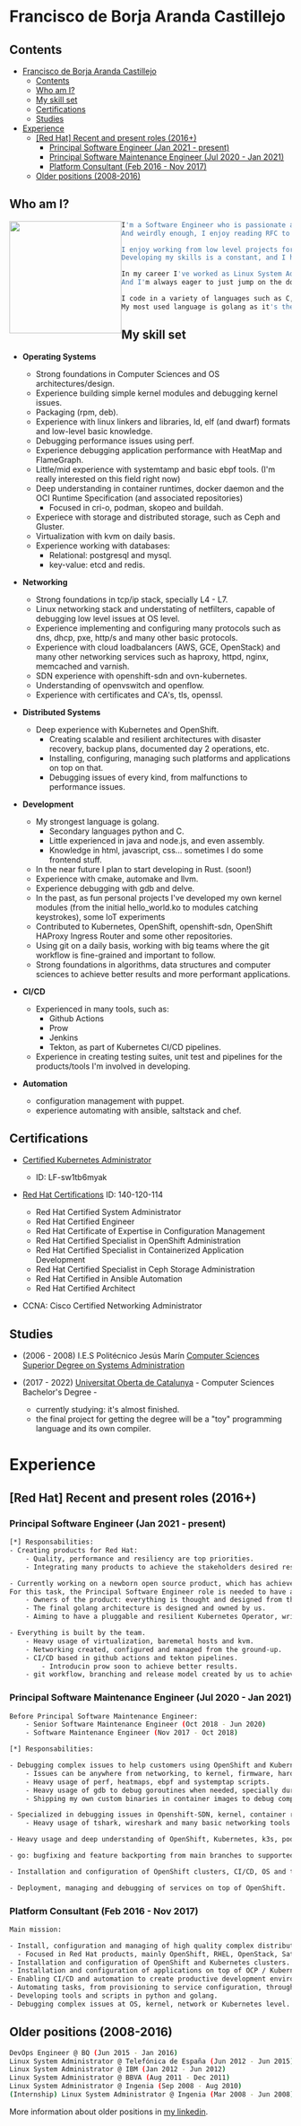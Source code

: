 # Francisco de Borja Aranda Castillejo

## Contents
- [Francisco de Borja Aranda Castillejo](#francisco-de-borja-aranda-castillejo)
  - [Contents](#contents)
  - [Who am I?](#who-am-i)
  - [My skill set](#my-skill-set)
  - [Certifications](#certifications)
  - [Studies](#studies)
- [Experience](#experience)
  - [[Red Hat] Recent and present roles (2016+)](#red-hat-recent-and-present-roles-2016)
    - [Principal Software Engineer (Jan 2021 - present)](#principal-software-engineer-jan-2021---present)
    - [Principal Software Maintenance Engineer (Jul 2020 - Jan 2021)](#principal-software-maintenance-engineer-jul-2020---jan-2021)
    - [Platform Consultant (Feb 2016 - Nov 2017)](#platform-consultant-feb-2016---nov-2017)
  - [Older positions (2008-2016)](#older-positions-2008-2016)

## Who am I?

<img style="float: left;" src="avatar.jpg" width="200" height="200">

```bash
I'm a Software Engineer who is passionate about technology and how to talk with computers at the lowest level.
And weirdly enough, I enjoy reading RFC to *really* understand how current computers and standards are built.

I enjoy working from low level projects for operating systems, networking to contributing to modern projects such as Kubernetes, OpenShift... in general everything that represents a challenge and growing. 
Developing my skills is a constant, and I have strong foundations in computer sciences, operating systems and networking, and I'm always aiming for more knowledge.

In my career I've worked as Linux System Administrator, Software Engineer, Consultant, and I've always loved working with linux and open-source technologies. I'm a hard-worker, maybe a bit obsessive and inquisitive when it comes to find why and how "something" is doing "something". 
And I'm always eager to just jump on the documentation until I'm capable of understanding and debugging whatever I have in front of me, even if it's an embedded system, a network protocol or a piece of code.

I code in a variety of languages such as C, go, python and java, and I have scripting skills in good old bash. 
My most used language is golang as it's the language I'm using the most currently. But also I really enjoy coding in C (it's just... awesome) and lately I'm really interested in Rust, learning it and I'll look for projects written in it to contribute in the future.
```

## My skill set

- **Operating Systems**
  - Strong foundations in Computer Sciences and OS architectures/design.
  - Experience building simple kernel modules and debugging kernel issues.
  - Packaging (rpm, deb).
  - Experience with linux linkers and libraries, ld, elf (and dwarf) formats and low-level basic knowledge.
  - Debugging performance issues using perf.
  - Experience debugging application performance with HeatMap and FlameGraph.
  - Little/mid experience with systemtamp and basic ebpf tools. (I'm really interested on this field right now)
  - Deep understanding in container runtimes, docker daemon and the OCI Runtime Specification (and associated repositories)
    - Focused in cri-o, podman, skopeo and buildah.
  - Experiece with storage and distributed storage, such as Ceph and Gluster.
  - Virtualization with kvm on daily basis.
  - Experience working with databases:
    - Relational: postgresql and mysql.
    - key-value: etcd and redis.
  
- **Networking**

  - Strong foundations in tcp/ip stack, specially L4 - L7.
  - Linux networking stack and understating of netfilters, capable of debugging low level issues at OS level.
  - Experience implementing and configuring many protocols such as dns, dhcp, pxe, http/s and many other basic protocols.
  - Experience with cloud loadbalancers (AWS, GCE, OpenStack) and many other networking services such as haproxy, httpd, nginx, memcached and varnish.
  - SDN experience with openshift-sdn and ovn-kubernetes.
  - Understanding of openvswitch and openflow.
  - Experience with certificates and CA's, tls, openssl.

- **Distributed Systems**
  - Deep experience with Kubernetes and OpenShift.
    - Creating scalable and resilient architectures with disaster recovery, backup plans, documented day 2 operations, etc.
    - Installing, configuring, managing such platforms and applications on top on that.
    - Debugging issues of every kind, from malfunctions to performance issues.

- **Development**
  - My strongest language is golang.
    - Secondary languages python and C.
    - Little experienced in java and node.js, and even assembly.
    - Knowledge in html, javascript, css... sometimes I do some frontend stuff.
  - In the near future I plan to start developing in Rust. (soon!)
  - Experience with cmake, automake and llvm.
  - Experience debugging with gdb and delve.
  - In the past, as fun personal projects I've developed my own kernel modules (from the initial hello_world.ko to modules catching keystrokes), some IoT experiments
  - Contributed to Kubernetes, OpenShift, openshift-sdn, OpenShift HAProxy Ingress Router and some other repositories.
  - Using git on a daily basis, working with big teams where the git workflow is fine-grained and important to follow.
  - Strong foundations in algorithms, data structures and computer sciences to achieve better results and more performant applications.

- **CI/CD**
  - Experienced in many tools, such as:
    - Github Actions
    - Prow
    - Jenkins
    - Tekton, as part of Kubernetes CI/CD pipelines.
  - Experience in creating testing suites, unit test and pipelines for the products/tools I'm involved in developing.

- **Automation**
  - configuration management with puppet.
  - experience automating with ansible, saltstack and chef.

## Certifications

- [Certified Kubernetes Administrator](https://training.linuxfoundation.org/certification/verify/)
  - ID: LF-sw1tb6myak

- [Red Hat Certifications](https://rhtapps.redhat.com/verify/?certId=140-120-114) ID: 140-120-114
  - Red Hat Certified System Administrator
  - Red Hat Certified Engineer
  - Red Hat Certificate of Expertise in Configuration Management
  - Red Hat Certified Specialist in OpenShift Administration
  - Red Hat Certified Specialist in Containerized Application Development
  - Red Hat Certified Specialist in Ceph Storage Administration
  - Red Hat Certified in Ansible Automation
  - Red Hat Certified Architect

- CCNA: Cisco Certified Networking Administrator

## Studies

- (2006 - 2008) I.E.S Politécnico Jesús Marín [ Computer Sciences Superior Degree on Systems Administration](https://politecnicomalaga.com/oferta-educativa/formacion-profesional/administracion-de-sistemas-informaticos-en-red)

- (2017 - 2022) [Universitat Oberta de Catalunya](https://www.uoc.edu/portal/en/index.html) - Computer Sciences Bachelor's Degree -
  - currently studying: it's almost finished.
  - the final project for getting the degree will be a "toy" programming language and its own compiler.

# Experience

## [Red Hat] Recent and present roles (2016+)

### Principal Software Engineer (Jan 2021 - present)

```bash
[*] Responsabilities:
- Creating products for Red Hat:
    - Quality, performance and resiliency are top priorities.
    - Integrating many products to achieve the stakeholders desired results.

- Currently working on a newborn open source product, which has achieved the minimum viable product as a set of devscripts in bash, and that will be refactored in go. 
For this task, the Principal Software Engineer role is needed to have an architectural vision on how the product will be based on Product Management spectations and roadmap.
    - Owners of the product: everything is thought and designed from the ground-up by the team, we are the owners and the builders.
    - The final golang architecture is designed and owned by us.
    - Aiming to have a pluggable and resilient Kubernetes Operator, written in go.

- Everything is built by the team.
    - Heavy usage of virtualization, baremetal hosts and kvm.
    - Networking created, configured and managed from the ground-up.
    - CI/CD based in github actions and tekton pipelines.
        - Introducin prow soon to achieve better results.
    - git workflow, branching and release model created by us to achieve a resilient workflow for a mid/large team in the future.
```

### Principal Software Maintenance Engineer (Jul 2020 - Jan 2021)

```bash
Before Principal Software Maintenance Engineer:
    - Senior Software Maintenance Engineer (Oct 2018 - Jun 2020)
    - Software Maintenance Engineer (Nov 2017 - Oct 2018)
```

```bash
[*] Responsabilities:

- Debugging complex issues to help customers using OpenShift and Kubernetes.
    - Issues can be anywhere from networking, to kernel, firmware, hardware to operating system or application stack.
    - Heavy usage of perf, heatmaps, ebpf and systemptap scripts.
    - Heavy usage of gdb to debug goroutines when needed, specially during container runtimes debugging.
    - Shipping my own custom binaries in container images to debug complex parts of the code on-site with the customer.

- Specialized in debugging issues in Openshift-SDN, kernel, container runtimes and networking.
    - Heavy usage of tshark, wireshark and many basic networking tools.

- Heavy usage and deep understanding of OpenShift, Kubernetes, k3s, podman, crictl, docker.

- go: bugfixing and feature backporting from main branches to supported stable branches, for different components such as OpenShift and openshift-sdn or ovn-kubernetes.

- Installation and configuration of OpenShift clusters, CI/CD, OS and the full stack.

- Deployment, managing and debugging of services on top of OpenShift.
```

### Platform Consultant (Feb 2016 - Nov 2017)

```bash
Main mission:

- Install, configuration and managing of high quality complex distributed systems.
  - Focused in Red Hat products, mainly OpenShift, RHEL, OpenStack, Satellite, Ceph.
- Installation and configuration of OpenShift and Kubernetes clusters.
- Installation and configuration of applications on top of OCP / Kubernetes.
- Enabling CI/CD and automation to create productive development environments.
- Automating tasks, from provisioning to service configuration, through ansible and puppet.
- Developing tools and scripts in python and golang.
- Debugging complex issues at OS, kernel, network or Kubernetes level.
```

## Older positions (2008-2016)

```bash
DevOps Engineer @ BQ (Jun 2015 - Jan 2016)
Linux System Administrator @ Telefónica de España (Jun 2012 - Jun 2015)
Linux System Administrator @ IBM (Jan 2012 - Jun 2012)
Linux System Administrator @ BBVA (Aug 2011 - Dec 2011)
Linux System Administrator @ Ingenia (Sep 2008 - Aug 2010)
(Internship) Linux System Administrator @ Ingenia (Mar 2008 - Jun 2008)
```

More information about older positions in [my linkedin](https://www.linkedin.com/in/fbac/).
